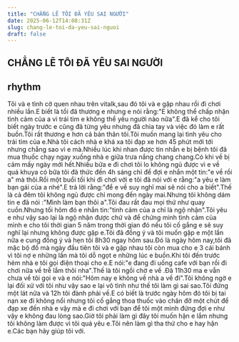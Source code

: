 ```yaml
---
title: "CHẲNG LẼ TÔI ĐÃ YÊU SAI NGƯỜI"
date: 2025-06-12T14:08:31Z
slug: chang-le-toi-da-yeu-sai-nguoi
draft: false
---
```


## CHẲNG LẼ TÔI ĐÃ YÊU SAI NGƯỜI

## rhythm

Tôi và e tình cờ quen nhau trên vitalk,sau đó tôi và e gặp nhau rồi đi chơi nhiều lần.E biết là tồi đã thương e nhưng e nói rằng:"E không thể chấp nhận tình cảm của a vì trái tim e không thể yêu người nào nữa".E đã kể cho tôi biết ngày trước e cũng đã từng yêu nhưng đă chia tay và việc đó làm e rất buồn.Tôi rất thương e hơn cả bản thân tôi.Tôi muốn mang lại tình yêu cho trái tim của e.Nhà tôi cách nhà e khá xa tôi đạp xe hơn 45 phút mới tới nhưng chẳng sao vì e mà.Nhiều lúc khi nhan được tin nhắn e bị bệnh tôi đã mua thuốc chạy ngay xuống nhà e giữa trưa nắng chang chang.Có khi về bị cảm mấy ngày mới hết.Nhiều bữa e đi chơi tôi lo không ngủ được vì e về quá khuya có bữa tôi đã thức đến 4h sáng chỉ để đợi e nhắn một tin:"e về rồi a" mà thôi.Rồi một buổi tối khi đi chơi với e tôi đã nói với e rằng:"a yêu e làm bạn gái của a nhé".E trả lời rằng:"để e về suy nghĩ mai sẽ nói cho a biết".Thế là cả đêm tôi không ngủ được chỉ mong đến ngày mai.Nhưng tôi không dám tin e đã nói :"Mình làm bạn thôi a".Tôi đau rất đau mọi thứ như quay cuồn.Nhưng tối hôm đó e nhắn tin:"tinh cảm của a chỉ là ngộ nhận".Tôi yêu e như vậy sao lại là ngộ nhận được chứ và để chứng minh tình cảm của mình e cho tôi thời gian 5 năm trong thời gian đó nếu tôi cố gắng e sẽ suy nghĩ lại nhưng không được gặp e.Tôi đã đồng ý và tôi muốn gặp e một lần nữa e cung đồng ý và hẹn tôi 8h30 ngay hôm sau.Đó là ngày hôm nay,tôi đã mặc bộ đồ mà ngày đầu tiên tôi và e gặp nhau tôi còn mua cho e 3 cái bánh vì tôi nợ e những lần mà tôi dỗ ngọt e những lúc e buồn.Khi tôi đến trước hẻm nhà e tôi gọi điện thoại cho e.E nói:"e đang đi uống cafe với bạn rồi đi chơi nữa về trễ lắm thôi nha".Thế là tôi ngồi chờ e về .Đã 11h30 ma e vẫn chưa về tôi gọi e và e nói:"Hôm nay e không về nhà a về đi".Tôi không ngờ e lại đối xử với tôi như vậy sao e lại vô tình như thế tôi làm gì sai sao.Tôi đứng một lát nữa và 12h tôi đành phải về.E có biết là trước ngày hôm đó tôi bị tai nạn xe đi không nổi nhưng tôi cố gắng thoa thuốc vào chân đỡ một chút để đạp xe đến nhà e vậy mà e đi chơi với bạn để tôi một mình đứng đợi e như vậy e không đau lòng sao.Giờ tôi phải làm gì đây tôi muốn hận e lắm nhưng tôi không làm được vì tôi quá yêu e.Tôi nên làm gì tha thứ cho e hay hận e.Các bạn hãy giúp tôi với.